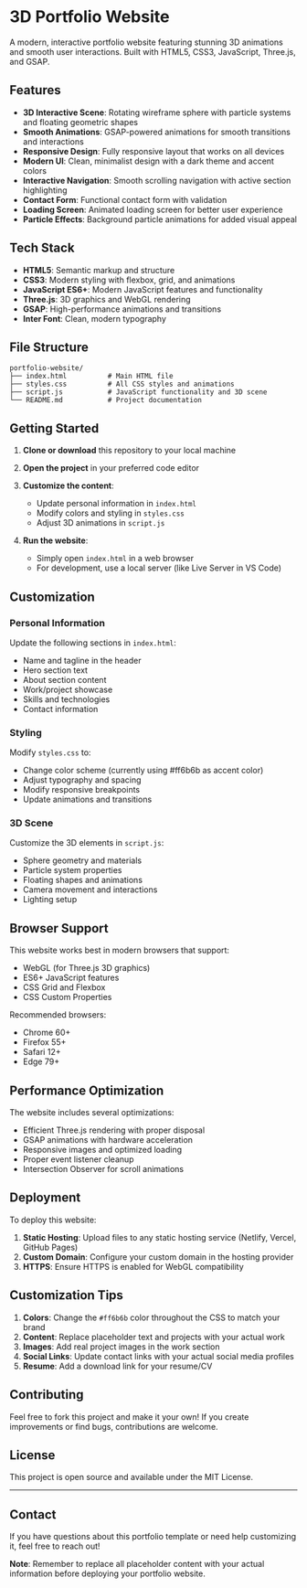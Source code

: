 # 3D Portfolio Website

A modern, interactive portfolio website featuring stunning 3D animations and smooth user interactions. Built with HTML5, CSS3, JavaScript, Three.js, and GSAP.

## Features

- **3D Interactive Scene**: Rotating wireframe sphere with particle systems and floating geometric shapes
- **Smooth Animations**: GSAP-powered animations for smooth transitions and interactions
- **Responsive Design**: Fully responsive layout that works on all devices
- **Modern UI**: Clean, minimalist design with a dark theme and accent colors
- **Interactive Navigation**: Smooth scrolling navigation with active section highlighting
- **Contact Form**: Functional contact form with validation
- **Loading Screen**: Animated loading screen for better user experience
- **Particle Effects**: Background particle animations for added visual appeal

## Tech Stack

- **HTML5**: Semantic markup and structure
- **CSS3**: Modern styling with flexbox, grid, and animations
- **JavaScript ES6+**: Modern JavaScript features and functionality
- **Three.js**: 3D graphics and WebGL rendering
- **GSAP**: High-performance animations and transitions
- **Inter Font**: Clean, modern typography

## File Structure

```
portfolio-website/
├── index.html          # Main HTML file
├── styles.css          # All CSS styles and animations
├── script.js           # JavaScript functionality and 3D scene
└── README.md           # Project documentation
```

## Getting Started

1. **Clone or download** this repository to your local machine

2. **Open the project** in your preferred code editor

3. **Customize the content**:
   - Update personal information in `index.html`
   - Modify colors and styling in `styles.css`
   - Adjust 3D animations in `script.js`

4. **Run the website**:
   - Simply open `index.html` in a web browser
   - For development, use a local server (like Live Server in VS Code)

## Customization

### Personal Information
Update the following sections in `index.html`:
- Name and tagline in the header
- Hero section text
- About section content
- Work/project showcase
- Skills and technologies
- Contact information

### Styling
Modify `styles.css` to:
- Change color scheme (currently using #ff6b6b as accent color)
- Adjust typography and spacing
- Modify responsive breakpoints
- Update animations and transitions

### 3D Scene
Customize the 3D elements in `script.js`:
- Sphere geometry and materials
- Particle system properties
- Floating shapes and animations
- Camera movement and interactions
- Lighting setup

## Browser Support

This website works best in modern browsers that support:
- WebGL (for Three.js 3D graphics)
- ES6+ JavaScript features
- CSS Grid and Flexbox
- CSS Custom Properties

Recommended browsers:
- Chrome 60+
- Firefox 55+
- Safari 12+
- Edge 79+

## Performance Optimization

The website includes several optimizations:
- Efficient Three.js rendering with proper disposal
- GSAP animations with hardware acceleration
- Responsive images and optimized loading
- Proper event listener cleanup
- Intersection Observer for scroll animations

## Deployment

To deploy this website:

1. **Static Hosting**: Upload files to any static hosting service (Netlify, Vercel, GitHub Pages)
2. **Custom Domain**: Configure your custom domain in the hosting provider
3. **HTTPS**: Ensure HTTPS is enabled for WebGL compatibility

## Customization Tips

1. **Colors**: Change the `#ff6b6b` color throughout the CSS to match your brand
2. **Content**: Replace placeholder text and projects with your actual work
3. **Images**: Add real project images in the work section
4. **Social Links**: Update contact links with your actual social media profiles
5. **Resume**: Add a download link for your resume/CV

## Contributing

Feel free to fork this project and make it your own! If you create improvements or find bugs, contributions are welcome.

## License

This project is open source and available under the MIT License.

---

## Contact

If you have questions about this portfolio template or need help customizing it, feel free to reach out!

**Note**: Remember to replace all placeholder content with your actual information before deploying your portfolio website.
